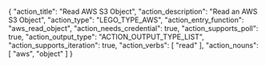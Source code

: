 {
"action_title": "Read AWS S3 Object",
"action_description": "Read an AWS S3 Object",
"action_type": "LEGO_TYPE_AWS",
"action_entry_function": "aws_read_object",
"action_needs_credential": true,
"action_supports_poll": true,
"action_output_type": "ACTION_OUTPUT_TYPE_LIST",
"action_supports_iteration": true,
"action_verbs": [
"read"
],
"action_nouns": [
"aws",
"object"
]
}
